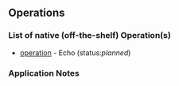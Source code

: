 ## Operations

### List of native (off-the-shelf) Operation(s)

* [operation](/operations/operation) - Echo (status:*planned*)

### Application Notes
